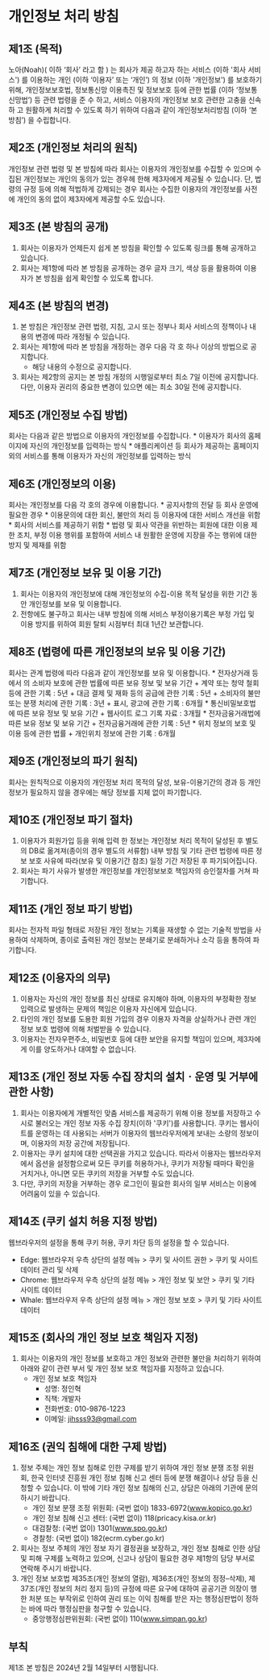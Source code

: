 # 개인정보 처리 방침
## 제1조 (목적)
노아(Noah)( 이하 ‘회사’ 라고 함 ) 는 회사가 제공 하고자 하는 서비스 (이하 '회사 서비스') 를 이용하는 개인 (이하 ‘이용자’ 또는 ‘개인’) 의 정보 (이하 '개인정보') 를 보호하기 위해, 개인정보보호법, 정보통신망 이용촉진 및 정보보호 등에 관한 법률 (이하 ‘정보통신망법’) 등 관련 법령을 준 수 하고, 서비스 이용자의 개인정보 보호 관련한 고충을 신속하 고 원활하게 처리할 수 있도록 하기 위하여 다음과 같이 개인정보처리방침 (이하 ‘본 방침’) 을 수립합니다.

## 제2조 (개인정보 처리의 원칙)
개인정보 관련 법령 및 본 방침에 따라 회사는 이용자의 개인정보를 수집할 수 있으며 수집된 개인정보는 개인의 동의가 있는 경우헤 한해 제3자에게 제공될 수 있습니다. 단, 법령의 규정 등에 의해 적법하게 강제되는 경우 회사는 수집한 이용자의 개인정보를 사전에 개인의 동의 없이 제3자에게 제공할 수도 있습니다.

## 제3조 (본 방침의 공개)
1. 회사는 이용자가 언제든지 쉽게 본 방침을 확인할 수 있도록 링크를 통해 공개하고 있습니다.
2. 회사는 제1항에 따라 본 방침을 공개하는 경우 글자 크기, 색상 등을 활용하여 이용자가 본 방침을 쉽게 확인할 수 있도록 합니다.

## 제4조 (본 방침의 변경)
1. 본 방침은 개인정보 관련 법령, 지침, 고시 또는 정부나 회사 서비스의 정책이나 내용의 변경에 따라 개정될 수 있습니다.
2. 회사는 제1항에 따라 본 방침을 개정하는 경우 다음 각 호 하나 이상의 방법으로 공지합니다.
	* 해당 내용의 수정으로 공지합니다.
3. 회사는 제2항의 공지는 본 방침 개정의 시행일로부터 최소 7일 이전에 공지합니다. 다만, 이용자 권리의 중요한 변경이 있으면 에는 최소 30일 전에 공지합니다.

## 제5조 (개인정보 수집 방법)
회사는 다음과 같은 방법으로 이용자의 개인정보를 수집합니다.
	* 이용자가 회사의 홈페이지에 자신의 개인정보를 입력하는 방식
	* 애플리케이션 등 회사가 제공하는 홈페이지 외의 서비스를 통해 이용자가 자신의 개인정보를 입력하는 방식

## 제6조 (개인정보의 이용)
회사는 개인정보를 다음 각 호의 경우에 이용합니다.
	* 공지사항의 전달 등 회사 운영에 필요한 경우
	* 이용문의에 대한 회신, 불만의 처리 등 이용자에 대한 서비스 개선을 위함
	* 회사의 서비스를 제공하기 위함
	* 법령 및 회사 약관을 위반하는 회원에 대한 이용 제한 조치, 부정 이용 행위를 포함하여 서비스 내 원활한 운영에 지장을 주는 행위에 대한 방지 및 제재를 위함

## 제7조 (개인정보 보유 및 이용 기간)
1. 회사는 이용자의 개인정보에 대해 개인정보의 수집-이용 목적 달성을 위한 기간 동안 개인정보를 보유 및 이용합니다.
2. 전항에도 불구하고 회사는 내부 방침에 의해 서비스 부정이용기록은 부정 가입 및 이용 방지를 위하여 회원 탈퇴 시점부터 최대 1년간 보관합니다.

## 제8조 (법령에 따른 개인정보의 보유 및 이용 기간)
회사는 관계 법령에 따라 다음과 같이 개인정보를 보유 및 이용합니다.
	* 전자상거래 등에서 의 소비자 보호에 관한 법률에 따른 보유 정보 및 보유 기간
		+ 계약 또는 청약 철회 등에 관한 기록 : 5년
		+ 대금 결제 및 재화 등의 공급에 관한 기록 : 5년
		+ 소비자의 불만 또는 분쟁 처리에 관한 기록 : 3년
		+ 표시, 광고에 관한 기록 : 6개월
	* 통신비밀보호법에 따른 보유 정보 및 보유 기간
		+ 웹사이트 로그 기록 자료 : 3개월
	* 전자금융거래법에 따른 보유 정보 및 보유 기간
		+ 전자금융거래에 관한 기록 : 5년
	* 위치 정보의 보호 및 이용 등에 관한 법률
		+ 개인위치 정보에 관한 기록 : 6개월

## 제9조 (개인정보의 파기 원칙)
회사는 원칙적으로 이용자의 개인정보 처리 목적의 달성, 보유-이용기간의 경과 등 개인정보가 필요하지 않을 경우에는 해당 정보를 지체 없이 파기합니다.

## 제10조 (개인정보 파기 절차)
1. 이용자가 회원가입 등을 위해 입력 한 정보는 개인정보 처리 목적이 달성된 후 별도의 DB로 옮겨져(종이의 경우 별도의 서류함) 내부 방침 및 기타 관련 법령에 따른 정보 보호 사유에 따라(보유 및 이용기간 참조) 일정 기간 저장된 후 파기되어집니다.
2. 회사는 파기 사유가 발생한 개인정보를 개인정보보호 책임자의 승인절차를 거쳐 파기합니다.

## 제11조 (개인 정보 파기 방법)
회사는 전자적 파일 형태로 저장된 개인 정보는 기록을 재생할 수 없는 기술적 방법을 사용하여 삭제하며, 종이로 출력된 개인 정보는 분쇄기로 분쇄하거나 소각 등을 통하여 파기합니다.

## 제12조 (이용자의 의무)
1. 이용자는 자신의 개인 정보를 최신 상태로 유지해야 하며, 이용자의 부정확한 정보 입력으로 발생하는 문제의 책임은 이용자 자신에게 있습니다.
2. 타인의 개인 정보를 도용한 회원 가입의 경우 이용자 자격을 상실하거나 관련 개인정보 보호 법령에 의해 처벌받을 수 있습니다.
3. 이용자는 전자우편주소, 비밀번호 등에 대한 보안을 유지할 책임이 있으며, 제3자에게 이를 양도하거나 대여할 수 없습니다.

## 제13조 (개인 정보 자동 수집 장치의 설치ㆍ운영 및 거부에 관한 사항)
1. 회사는 이용자에게 개별적인 맞춤 서비스를 제공하기 위해 이용 정보를 저장하고 수시로 불러오는 개인 정보 자동 수집 장치(이하 '쿠키')를 사용합니다. 쿠키는 웹사이트를 운영하는 데 사용되는 서버가 이용자의 웹브라우저에게 보내는 소량의 정보이며, 이용자의 저장 공간에 저장됩니다.
2. 이용자는 쿠키 설치에 대한 선택권을 가지고 있습니다. 따라서 이용자는 웹브라우저에서 옵션을 설정함으로써 모든 쿠키를 허용하거나, 쿠키가 저장될 때마다 확인을 거치거나, 아니면 모든 쿠키의 저장을 거부할 수도 있습니다.
3. 다만, 쿠키의 저장을 거부하는 경우 로그인이 필요한 회사의 일부 서비스는 이용에 어려움이 있을 수 있습니다.

## 제14조 (쿠키 설치 허용 지정 방법)
웹브라우저의 설정을 통해 쿠키 허용, 쿠키 차단 등의 설정을 할 수 있습니다.
   - Edge: 웹브라우저 우측 상단의 설정 메뉴 > 쿠키 및 사이트 권한 > 쿠키 및 사이트 데이터 관리 및 삭제
   - Chrome: 웹브라우저 우측 상단의 설정 메뉴 > 개인 정보 및 보안 > 쿠키 및 기타 사이트 데이터
   - Whale: 웹브라우저 우측 상단의 설정 메뉴 > 개인 정보 보호 > 쿠키 및 기타 사이트 데이터

## 제15조 (회사의 개인 정보 보호 책임자 지정)
1. 회사는 이용자의 개인 정보를 보호하고 개인 정보와 관련한 불만을 처리하기 위하여 아래와 같이 관련 부서 및 개인 정보 보호 책임자를 지정하고 있습니다.
   - 개인 정보 보호 책임자
     * 성명: 정인혁
     * 직책: 개발자
     * 전화번호: 010-9876-1223
     * 이메일: jihsss93@gmail.com

## 제16조 (권익 침해에 대한 구제 방법)
1. 정보 주체는 개인 정보 침해로 인한 구제를 받기 위하여 개인 정보 분쟁 조정 위원회, 한국 인터넷 진흥원 개인 정보 침해 신고 센터 등에 분쟁 해결이나 상담 등을 신청할 수 있습니다. 이 밖에 기타 개인 정보 침해의 신고, 상담은 아래의 기관에 문의하시기 바랍니다.
    - 개인 정보 분쟁 조정 위원회: (국번 없이) 1833-6972(www.kopico.go.kr)
    - 개인 정보 침해 신고 센터: (국번 없이) 118(pricacy.kisa.or.kr)
    - 대검찰청: (국번 없이) 1301(www.spo.go.kr)
    - 경찰청: (국번 없이) 182(ecrm.cyber.go.kr)
2. 회사는 정보 주체의 개인 정보 자기 결정권을 보장하고, 개인 정보 침해로 인한 상담 및 피해 구제를 노력하고 있으며, 신고나 상담이 필요한 경우 제1항의 담당 부서로 연락해 주시기 바랍니다.
3. 개인 정보 보호법 제35조(개인 정보의 열람), 제36조(개인 정보의 정정–삭제), 제37조(개인 정보의 처리 정지 등)의 규정에 따른 요구에 대하여 공공기관 의장이 행한 처분 또는 부작위로 인하여 권리 또는 이익 침해를 받은 자는 행정심판법이 정하는 바에 따라 행정심판을 청구할 수 있습니다.
    - 중앙행정심판위원회: (국번 없이) 110(www.simpan.go.kr)

## 부칙
제1조 본 방침은 2024년 2월 14일부터 시행됩니다.
